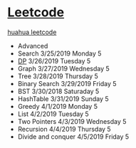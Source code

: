 # [Leetcode](https://leetcode.com/problemset/all/) 
 [huahua leetcode](https://docs.google.com/spreadsheets/d/1SbpY-04Cz8EWw3A_LBUmDEXKUMO31DBjfeMoA0dlfIA/edit?ts=5c91956a#gid=126913158)
* Advanced
* Search 3/25/2019 Monday 5
* [DP](https://github.com/xliu117/Leetcode/tree/master/DP) 3/26/2019 Tuesday 5
* Graph 3/27/2019 Wednesday 5
* Tree 3/28/2019 Thursday 5
* Binary Search 3/29/2019 Friday 5
* BST 3/30/2018 Saturaday 5
* HashTable 3/31/2019 Sunday 5
* Greedy 4/1/2019 Monday 5
* List 4/2/2019 Tuesday 5
* Two Pointers 4/3/2019 Wednesday 5
* Recursion 4/4/2019 Thursday 5
* Divide and conquer 4/5/2019 Friday 5


		

